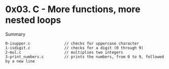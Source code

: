 # 0x03. C - More functions, more nested loops

Summary

```
0-isupper.c               // checks for uppercase character
1-isdigit.c               // checks for a digit (0 through 9)
2-mul.c                   // multiplies two integers
3-print_numbers.c         // prints the numbers, from 0 to 9, followed by a new line
```
